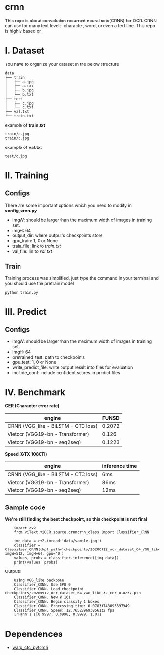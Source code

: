# crnn
This repo is about convolution recurrent neural nets(CRNN) for OCR. CRNN can use for many text levels: character, word, or even a text line.
This repo is highly based on 


# I. Dataset
You have to organize your dataset in the below structure
```
data
├── train
│   ├── a.jpg
│   ├── a.txt
│   ├── b.jpg
│   └── b.txt
├── test
│   ├── c.jpg
│   └── c.txt
├── val.txt
└── train.txt
```
example of **train.txt**
```
train/a.jpg
train/b.jpg
```
example of **val.txt**
```
test/c.jpg
```

# II. Training
## Configs
There are some important options which you need to modify in **config_crnn.py**
* imgW: should be larger than the maximum width of images in training set.
* imgH: 64
* output_dir: where output's checkpoints store
* gpu_train: 1, 0 or None
* train_file: link to *train.txt* 
* val_file: lin to *val.txt*

## Train
Training process was simplified, just type the command in your terminal and you should use the pretrain model

```
python train.py
```
# III. Predict
## Configs
* imgW: should be larger than the maximum width of images in training set.
* imgH: 64
* pretrained_test: path to checkpoints
* gpu_test: 1, 0 or None
* write_predict_file: write output result into files for evaluation
* include_conf: include confident scores in predict files

# IV. Benchmark
**CER (Character error rate)**

| **engine** |  **FUNSD** | 
| -------------------- | --------- | 
| CRNN (VGG_like - BiLSTM - CTC loss)   | 0.2072  
| Vietocr (VGG19-bn - Transformer)| 0.126 | 
| Vietocr (VGG19-bn - seq2seq)| 0.1223 |


**Speed (GTX 1080Ti)**

| **engine** |  **inference time** |
| ---------- | --------- |
| CRNN (VGG_like - BiLSTM - CTC loss)   | 6ms   |
| Vietocr (VGG19-bn - Transformer)  | 86ms |
| Vietocr (VGG19-bn - seq2seq)  | 12ms |

## Sample code 
**We're still finding the best checkpoint, so this checkpoint is not final**
```
    import cv2
    from viText.viOCR.source.crnncrnn_class import Classifier_CRNN

    img_data = cv2.imread('data/sample.jpg')
    classifier = Classifier_CRNN(ckpt_path='checkpoints/20200912_ocr_dataset_64_VGG_like_32_cer_0.0257.pth', imgW=512, imgH=64, gpu='0')
    values, probs = classifier.inference([img_data])
    print(values, probs)
```
Outputs

```
    Using VGG_like backbone
    Classifier_CRNN. Use GPU 0
    Classifier_CRNN. Load checkpoint checkpoints/20200912_ocr_dataset_64_VGG_like_32_cer_0.0257.pth
    Classifier_CRNN. New W 161
    Classifier_CRNN. Begin classify 1 boxes
    Classifier_CRNN. Processing time: 0.07833743095397949
    Classifier_CRNN. Speed: 12.765289693856122 fps
    ['Hạnh'] [[0.9997, 0.9998, 0.9999, 1.0]]
```


# Dependences
* [warp_ctc_pytorch](https://github.com/SeanNaren/warp-ctc/tree/pytorch_bindings/pytorch_binding)
